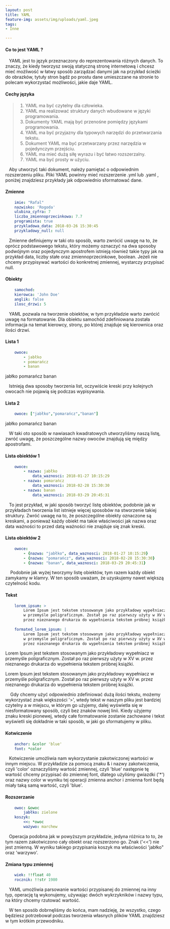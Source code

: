 ```yaml
---
layout: post
title: YAML
feature-img: assets/img/uploads/yaml.jpeg
tags:
- Inne

---
```

#### Co to jest YAML ?

   YAML jest to język przeznaczony do reprezentowania różnych danych. To znaczy, że kiedy tworzysz swoją statyczną stronę internetową i chcesz mieć możliwość w łatwy sposób zarządzać danymi jak na przykład ścieżki do obrazków, tytuły stron bądź po prostu dane umieszczane na stronie to polecam wykorzystać możliwości, jakie daje YAML.

#### Cechy języka

> 
>
> 1. YAML ma być czytelny dla człowieka.
> 2. YAML ma realizować struktury danych wbudowane w języki programowania.
> 3. Dokumenty YAML mają być przenośne pomiędzy językami programowania.
> 4. YAML ma być przyjazny dla typowych narzędzi do przetwarzania tekstu. 
> 5. Dokument YAML ma być przetwarzany przez narzędzia w pojedynczym przejściu. 
> 6. YAML ma mieć dużą siłę wyrazu i być łatwo rozszerzalny. 
> 7. YAML ma być prosty w użyciu.

   Aby utworzyć taki dokument, należy pamiętać o odpowiednim rozszerzeniu pliku. Pliki YAML powinny mieć rozszerzenie .yml lub .yaml , poniżej znajdziesz przykłady jak odpowiednio sformatować dane.

#### Zmienne

```yaml   
    imie: "Rafal"
    nazwisko: 'Rogoda'
    ulubina_cyfra: 7
    liczba_zmiennoprzecinkowa: 7.7
    programista: true
    przykladowa_data: 2018-03-26 15:30:45
    przykladowy_null: null
```

   Zmienne definiujemy w taki oto sposób, warto zwrócić uwagę na to, że oprócz podstawowego tekstu, który możemy oznaczyć na dwa sposoby podwójnym oraz pojedynczym apostrofem istnieją również takie typy jak na przykład data, liczby stałe oraz zmiennoprzecinkowe, boolean. Jeżeli nie chcemy przypisywać wartości do konkretnej zmiennej, wystarczy przypisać null.

#### Obiekty

```yaml 
    samochod:
    kierowca: 'John Doe'
    anglik: false
    ilosc_drzwi: 5
```

   YAML pozwala na tworzenie obiektów, w tym przykładzie warto zwrócić uwagę na formatowanie. Dla obiektu samochód zdefiniowana została informacja na temat kierowcy, strony, po której znajduje się kierownica oraz ilości drzwi.

#### Lista 1

```yaml 
    owoce:
        - jabłko
        - pomarańcz
        - banan
```

jabłko
pomarańcz
banan

   Istnieją dwa sposoby tworzenia list, oczywiście kreski przy kolejnych owocach nie pojawią się podczas wypisywania.

#### Lista 2

```yaml 
    owoce: ["jabłko","pomarańcz","banan"]
```

jabłko
pomarańcz
banan

   W taki oto sposób w nawiasach kwadratowych utworzyliśmy naszą listę, zwróć uwagę, że poszczególne nazwy owoców znajdują się między apostrofami.

#### Lista obiektów 1

```yaml
    owoce:
        - nazwa: jabłko
            data_waznosci: 2018-01-27 10:15:29
        - nazwa: pomarańcz
            data_waznosci: 2018-02-28 15:30:30
        - nazwa: banan
            data_waznosci: 2018-03-29 20:45:31
```

   To jest przykład, w jaki sposób tworzyć listę obiektów, podobnie jak w przykładach tworzenia list istnieje więcej sposobów na stworzenie takiej struktury. Zwróć uwagę na to, że poszczególne obiekty oznaczone są kreskami, a ponieważ każdy obiekt ma takie właściwości jak nazwa oraz data ważności to przed datą ważności nie znajduje się znak kreski.

#### Lista obiektów 2

```yaml     
    owoce:
        - {nazwa: "jabłko", data_waznosci: 2018-01-27 10:15:29}
        - {nazwa: "pomarańcz", data_waznosci: 2018-02-28 15:30:30}
        - {nazwa: "banan", data_waznosci: 2018-03-29 20:45:31}
```

    Podobnie jak wyżej tworzymy listę obiektów, tym razem każdy obiekt zamykamy w klamry. W ten sposób uważam, że uzyskujemy nawet większą czytelność kodu.

#### Tekst

```yaml     
    lorem_ipsum: >
        Lorem Ipsum jest tekstem stosowanym jako przykładowy wypełniacz 
        w przemyśle poligraficznym. Został po raz pierwszy użyty w XV w. 
        przez nieznanego drukarza do wypełnienia tekstem próbnej książki.
    
    formated_lorem_ipsum: |
        Lorem Ipsum jest tekstem stosowanym jako przykładowy wypełniacz
        w przemyśle poligraficznym. Został po raz pierwszy użyty w XV w. 
        przez nieznanego drukarza do wypełnienia tekstem próbnej książki.
```

Lorem Ipsum jest tekstem stosowanym jako przykładowy wypełniacz w przemyśle poligraficznym. Został po raz pierwszy użyty w XV w. przez nieznanego drukarza do wypełnienia tekstem próbnej książki.

Lorem Ipsum jest tekstem stosowanym jako przykładowy wypełniacz
w przemyśle poligraficznym. Został po raz pierwszy użyty w XV w.
przez nieznanego drukarza do wypełnienia tekstem próbnej książki.

    Gdy chcemy użyć odpowiednio zdefiniować dużą ilości tekstu, możemy wykorzystać znak większości '>', wtedy tekst w naszym pliku jest bardziej czytelny a w miejscu, w którym go użyjemy, dalej wyświetla się w niesformatowany sposób, czyli bez znaków nowej linii. Kiedy użyjemy znaku kreski pionewej, wtedy całe formatowanie zostanie zachowane i tekst wyświetli się dokładnie w taki sposób, w jaki go sformatujemy w pliku.

#### Kotwiczenie

```yaml     
    anchor: &color 'blue'
    font: *color
```

   Kotwiczenie umożliwia nam wykorzystanie zakotwiczonej wartości w innym miejscu. W przykładzie za pomocą znaku & i nazwy zakotwiczenia, czyli 'color' oznaczyliśmy wartość zmiennej, czyli 'blue' następnie tę wartość chcemy przypisać do zmiennej font, dlatego użyliśmy gwiazdki ('*') oraz nazwy color w wyniku tej operacji zmienna anchor i zmienna font będą miały taką samą wartość, czyli 'blue'.

#### Rozszerzanie

```yaml     
    owoc: &owoc
        jabłko: zielone 
    koszyk:
        <<: *owoc
        ważywo: marchew
```

   Operacja podobna jak w powyższym przykładzie, jedyna różnica to to, że tym razem zakotwiczono cały obiekt oraz rozszerzono go. Znak ('<<') nie jest zmienną. W wyniku takiego przypisania koszyk ma właściwości 'jabłko" oraz 'warzywo'.

#### Zmiana typu zmiennej

```yaml
    wiek: !!float 40
    rocznik: !!str 1980
```

   YAML umożliwia parsowanie wartości przypisanej do zmiennej na inny typ, operację tą wykonujemy, używając dwóch wykrzykników i nazwy typu, na który chcemy rzutować wartość.

   W ten sposób dobrnęliśmy do końca, mam nadzieję, że wszystko, czego będziesz potrzebował podczas tworzenia własnych plików YAML znajdziesz w tym krótkim przewodniku.